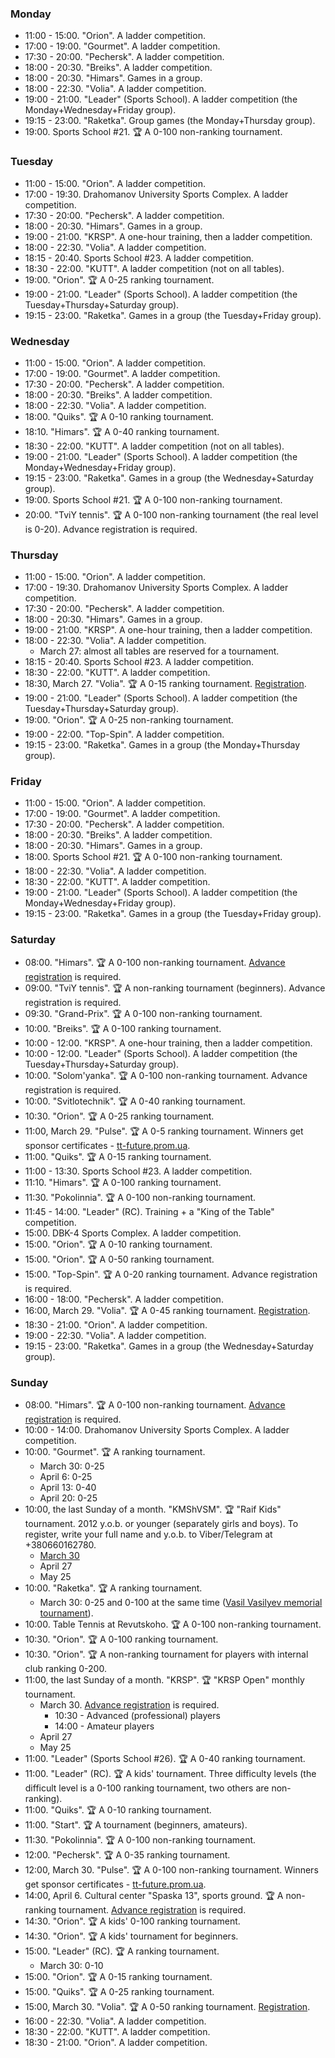 
<h3 id="monday">Monday</h3>

* 11:00 - 15:00. "Orion". A ladder competition.
* 17:00 - 19:00. "Gourmet". A ladder competition.
* 17:30 - 20:00. "Pechersk". A ladder competition.
* 18:00 - 20:30. "Breiks". A ladder competition.
* 18:00 - 20:30. "Himars". Games in a group.
* 18:00 - 22:30. "Volia". A ladder competition.
* 19:00 - 21:00. "Leader" (Sports School). A ladder competition (the Monday+Wednesday+Friday group).
* 19:15 - 23:00. "Raketka". Group games (the Monday+Thursday group).
* 19:00. Sports School #21. 🏆 A 0-100 non-ranking tournament.

<h3 id="tuesday">Tuesday</h3>

* 11:00 - 15:00. "Orion". A ladder competition.
* 17:00 - 19:30. Drahomanov University Sports Complex. A ladder competition.
* 17:30 - 20:00. "Pechersk". A ladder competition.
* 18:00 - 20:30. "Himars". Games in a group.
* 19:00 - 21:00. "KRSP". A one-hour training, then a ladder competition.
* 18:00 - 22:30. "Volia". A ladder competition.
* 18:15 - 20:40. Sports School #23. A ladder competition.
* 18:30 - 22:00. "KUTT". A ladder competition (not on all tables).
* 19:00. "Orion". 🏆 A 0-25 ranking tournament.
* 19:00 - 21:00. "Leader" (Sports School). A ladder competition (the Tuesday+Thursday+Saturday group).
* 19:15 - 23:00. "Raketka". Games in a group (the Tuesday+Friday group).

<h3 id="wednesday">Wednesday</h3>

* 11:00 - 15:00. "Orion". A ladder competition.
* 17:00 - 19:00. "Gourmet". A ladder competition.
* 17:30 - 20:00. "Pechersk". A ladder competition.
* 18:00 - 20:30. "Breiks". A ladder competition.
* 18:00 - 22:30. "Volia". A ladder competition.
* 18:00. "Quiks". 🏆 A 0-10 ranking tournament.
* 18:10. "Himars". 🏆 A 0-40 ranking tournament.
* 18:30 - 22:00. "KUTT". A ladder competition (not on all tables).
* 19:00 - 21:00. "Leader" (Sports School). A ladder competition (the Monday+Wednesday+Friday group).
* 19:15 - 23:00. "Raketka". Games in a group (the Wednesday+Saturday group).
* 19:00. Sports School #21. 🏆 A 0-100 non-ranking tournament.
* 20:00. "TviY tennis". 🏆 A 0-100 non-ranking tournament (the real level is 0-20). Advance registration is required.

<h3 id="thursday">Thursday</h3>

* 11:00 - 15:00. "Orion". A ladder competition.
* 17:00 - 19:30. Drahomanov University Sports Complex. A ladder competition.
* 17:30 - 20:00. "Pechersk". A ladder competition.
* 18:00 - 20:30. "Himars". Games in a group.
* 19:00 - 21:00. "KRSP". A one-hour training, then a ladder competition.
* 18:00 - 22:30. "Volia". A ladder competition.
  * March 27: almost all tables are reserved for a tournament.
* 18:15 - 20:40. Sports School #23. A ladder competition.
* 18:30 - 22:00. "KUTT". A ladder competition.
* 18:30, March 27. "Volia". 🏆 A 0-15 ranking tournament. [Registration](https://t.me/skVolyaKvadrat/22504).
* 19:00 - 21:00. "Leader" (Sports School). A ladder competition (the Tuesday+Thursday+Saturday group).
* 19:00. "Orion". 🏆 A 0-25 non-ranking tournament.
* 19:00 - 22:00. "Top-Spin". A ladder competition.
* 19:15 - 23:00. "Raketka". Games in a group (the Monday+Thursday group).

<h3 id="friday">Friday</h3>

* 11:00 - 15:00. "Orion". A ladder competition.
* 17:00 - 19:00. "Gourmet". A ladder competition.
* 17:30 - 20:00. "Pechersk". A ladder competition.
* 18:00 - 20:30. "Breiks". A ladder competition.
* 18:00 - 20:30. "Himars". Games in a group.
* 18:00. Sports School #21. 🏆 A 0-100 non-ranking tournament.
* 18:00 - 22:30. "Volia". A ladder competition.
* 18:30 - 22:00. "KUTT". A ladder competition.
* 19:00 - 21:00. "Leader" (Sports School). A ladder competition (the Monday+Wednesday+Friday group).
* 19:15 - 23:00. "Raketka". Games in a group (the Tuesday+Friday group).

<h3 id="saturday">Saturday</h3>

* 08:00. "Himars". 🏆 A 0-100 non-ranking tournament. [Advance registration](https://t.me/+yOOJ3CrdhyBjNzhi) is required.
* 09:00. "TviY tennis". 🏆 A non-ranking tournament (beginners). Advance registration is required.
* 09:30. "Grand-Prix". 🏆 A 0-100 non-ranking tournament.
* 10:00. "Breiks". 🏆 A 0-100 ranking tournament.
* 10:00 - 12:00. "KRSP". A one-hour training, then a ladder competition.
* 10:00 - 12:00. "Leader" (Sports School). A ladder competition (the Tuesday+Thursday+Saturday group).
* 10:00. "Solom'yanka". 🏆 A 0-100 non-ranking tournament. Advance registration is required.
* 10:00. "Svitlotechnik". 🏆 A 0-40 ranking tournament.
* 10:30. "Orion". 🏆 A 0-25 ranking tournament.
* 11:00, March 29. "Pulse". 🏆 A 0-5 ranking tournament. Winners get sponsor certificates - [tt-future.prom.ua](https://tt-future.prom.ua/).
* 11:00. "Quiks". 🏆 A 0-15 ranking tournament.
* 11:00 - 13:30. Sports School #23. A ladder competition.
* 11:10. "Himars". 🏆 A 0-100 ranking tournament.
* 11:30. "Pokolinnia". 🏆 A 0-100 non-ranking tournament.
* 11:45 - 14:00. "Leader" (RC). Training + a "King of the Table" competition.
* 15:00. DBK-4 Sports Complex. A ladder competition.
* 15:00. "Orion". 🏆 A 0-10 ranking tournament.
* 15:00. "Orion". 🏆 A 0-50 ranking tournament.
* 15:00. "Top-Spin". 🏆 A 0-20 ranking tournament. Advance registration is required.
* 16:00 - 18:00. "Pechersk". A ladder competition.
* 16:00, March 29. "Volia". 🏆 A 0-45 ranking tournament. [Registration](https://t.me/skVolyaKvadrat/22505).
* 18:30 - 21:00. "Orion". A ladder competition.
* 19:00 - 22:30. "Volia". A ladder competition.
* 19:15 - 23:00. "Raketka". Games in a group (the Wednesday+Saturday group).

<h3 id="sunday">Sunday</h3>

* 08:00. "Himars". 🏆 A 0-100 non-ranking tournament. [Advance registration](https://t.me/+yOOJ3CrdhyBjNzhi) is required.
* 10:00 - 14:00. Drahomanov University Sports Complex. A ladder competition.
* 10:00. "Gourmet". 🏆 A ranking tournament.
  * March 30: 0-25
  * April 6: 0-25
  * April 13: 0-40
  * April 20: 0-25
* 10:00, the last Sunday of a month. "KMShVSM". 🏆 "Raif Kids" tournament. 2012 y.o.b. or younger (separately girls and boys).
  To register, write your full name and y.o.b. to Viber/Telegram at +380660162780.
  * [March 30](https://t.me/ttkiev/608)
  * April 27
  * May 25
* 10:00. "Raketka". 🏆 A ranking tournament.
  * March 30: 0-25 and 0-100 at the same time ([Vasil Vasilyev memorial tournament](https://t.me/c/1937753885/1895)).
* 10:00. Table Tennis at Revutskoho. 🏆 A 0-100 non-ranking tournament.
* 10:30. "Orion". 🏆 A 0-100 ranking tournament.
* 10:30. "Orion". 🏆 A non-ranking tournament for players with internal club ranking 0-200.
* 11:00, the last Sunday of a month. "KRSP". 🏆 "KRSP Open" monthly tournament.
  * March 30. [Advance registration](https://forms.gle/APUFMEtAiJHA6Z9PA) is required.
    * 10:30 - Advanced (professional) players
    * 14:00 - Amateur players
  * April 27
  * May 25
* 11:00. "Leader" (Sports School #26). 🏆 A 0-40 ranking tournament.
* 11:00. "Leader" (RC). 🏆 A kids' tournament. Three difficulty levels (the difficult level is a 0-100 ranking tournament, two others are non-ranking).
* 11:00. "Quiks". 🏆 A 0-10 ranking tournament.
* 11:00. "Start". 🏆 A tournament (beginners, amateurs).
* 11:30. "Pokolinnia". 🏆 A 0-100 non-ranking tournament.
* 12:00. "Pechersk". 🏆 A 0-35 ranking tournament.
* 12:00, March 30. "Pulse". 🏆 A 0-100 non-ranking tournament. Winners get sponsor certificates - [tt-future.prom.ua](https://tt-future.prom.ua/).
* 14:00, April 6. Cultural center "Spaska 13", sports ground. 🏆 A non-ranking tournament. [Advance registration](https://forms.gle/2cfvYk7zGfUgJhxR9) is required.
* 14:30. "Orion". 🏆 A kids' 0-100 ranking tournament.
* 14:30. "Orion". 🏆 A kids' tournament for beginners.
* 15:00. "Leader" (RC). 🏆 A ranking tournament.
  * March 30: 0-10
* 15:00. "Orion". 🏆 A 0-15 ranking tournament.
* 15:00. "Quiks". 🏆 A 0-25 ranking tournament.
* 15:00, March 30. "Volia". 🏆 A 0-50 ranking tournament. [Registration](https://t.me/skVolyaKvadrat/22506).
* 16:00 - 22:30. "Volia". A ladder competition.
* 18:30 - 22:00. "KUTT". A ladder competition.
* 18:30 - 21:00. "Orion". A ladder competition.

